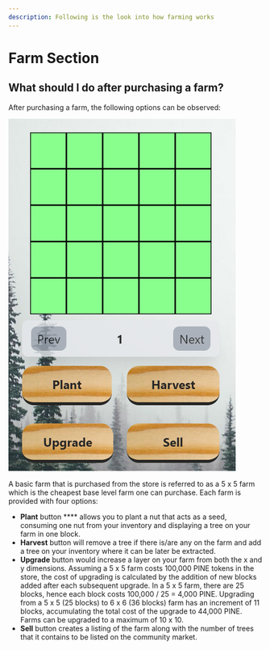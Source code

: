 ```yaml
---
description: Following is the look into how farming works
---
```


# Farm Section

## What should I do after purchasing a farm?

After purchasing a farm, the following options can be observed:

![Farm Section](<../.gitbook/assets/image (4).png>)

A basic farm that is purchased from the store is referred to as a 5 x 5 farm which is the cheapest base level farm one can purchase. Each farm is provided with four options:

* **Plant** button **** allows you to plant a nut that acts as a seed, consuming one nut from your inventory and displaying a tree on your farm in one block.
* **Harvest** button will remove a tree if there is/are any on the farm and add a tree on your inventory where it can be later be extracted.
* **Upgrade** button would increase a layer on your farm from both the x and y dimensions. Assuming a 5 x 5 farm costs 100,000 PINE tokens in the store, the cost of upgrading is calculated by the addition of new blocks added after each subsequent upgrade. In a 5 x 5 farm, there are 25 blocks, hence each block costs 100,000 / 25 = 4,000 PINE. Upgrading from a 5 x 5 (25 blocks) to 6 x 6 (36 blocks) farm has an increment of 11 blocks, accumulating the total cost of the upgrade to 44,000 PINE. Farms can be upgraded to a maximum of 10 x 10.
* **Sell** button creates a listing of the farm along with the number of trees that it contains to be listed on the community market.

